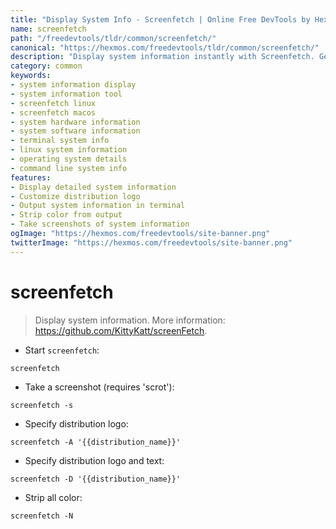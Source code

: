 ```yaml
---
title: "Display System Info - Screenfetch | Online Free DevTools by Hexmos"
name: screenfetch
path: "/freedevtools/tldr/common/screenfetch/"
canonical: "https://hexmos.com/freedevtools/tldr/common/screenfetch/"
description: "Display system information instantly with Screenfetch. Get detailed hardware and software details, including distribution version. Free online tool, no registration required."
category: common
keywords:
- system information display
- system information tool
- screenfetch linux
- screenfetch macos
- system hardware information
- system software information
- terminal system info
- linux system information
- operating system details
- command line system info
features:
- Display detailed system information
- Customize distribution logo
- Output system information in terminal
- Strip color from output
- Take screenshots of system information
ogImage: "https://hexmos.com/freedevtools/site-banner.png"
twitterImage: "https://hexmos.com/freedevtools/site-banner.png"
---
```


# screenfetch

> Display system information.
> More information: <https://github.com/KittyKatt/screenFetch>.

- Start `screenfetch`:

`screenfetch`

- Take a screenshot (requires 'scrot'):

`screenfetch -s`

- Specify distribution logo:

`screenfetch -A '{{distribution_name}}'`

- Specify distribution logo and text:

`screenfetch -D '{{distribution_name}}'`

- Strip all color:

`screenfetch -N`

